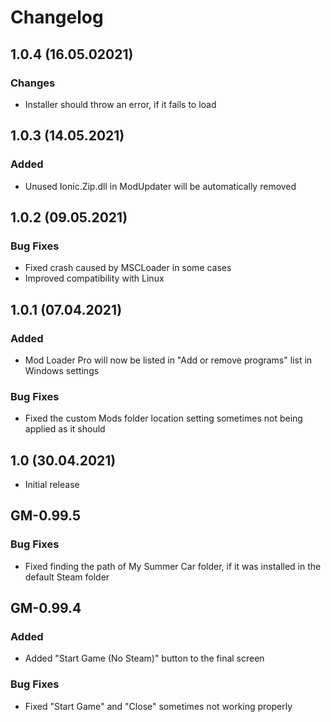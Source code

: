 # Changelog

## 1.0.4 (16.05.02021)

### Changes

- Installer should throw an error, if it fails to load

## 1.0.3 (14.05.2021)

### Added

- Unused Ionic.Zip.dll in ModUpdater will be automatically removed

## 1.0.2 (09.05.2021)

### Bug Fixes

- Fixed crash caused by MSCLoader in some cases
- Improved compatibility with Linux

## 1.0.1 (07.04.2021)

### Added

- Mod Loader Pro will now be listed in "Add or remove programs" list in Windows settings

### Bug Fixes

- Fixed the custom Mods folder location setting sometimes not being applied as it should

## 1.0 (30.04.2021)

- Initial release

## GM-0.99.5

### Bug Fixes

- Fixed finding the path of My Summer Car folder, if it was installed in the default Steam folder

## GM-0.99.4

### Added

- Added "Start Game (No Steam)" button to the final screen

### Bug Fixes

- Fixed "Start Game" and "Close" sometimes not working properly